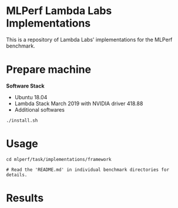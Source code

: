# MLPerf Lambda Labs Implementations

This is a repository of Lambda Labs' implementations for the MLPerf benchmark.


# Prepare machine

__Software Stack__ 
- Ubuntu 18.04
- Lambda Stack March 2019 with NVIDIA driver 418.88
- Additional softwares
```
./install.sh
```


# Usage

```
cd mlperf/task/implementations/framework

# Read the 'README.md' in individual benchmark directories for details.
```

# Results